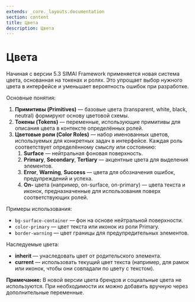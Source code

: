 ```yaml
---
extends: _core._layouts.documentation
section: content
title: Цвета
description: Цвета
---
```


# Цвета

Начиная с версии 5.3 SIMAI Framework применяется новая система цвета, основанная на токенах и ролях. Это упрощает выбор
нужного цвета в интерфейсе и уменьшает вероятность ошибок при разработке.

Основные понятия:

1. **Примитивы (Primitives)** — базовые цвета (transparent, white, black, neutral) формируют основу цветовой схемы.
2. **Токены (Tokens)** — переменные, использующие примитивы для описания цвета в контексте определённых ролей.
3. **Цветовые роли (Color Roles)** — набор именованных цветов, используемых для конкретных задач в интерфейсе. Каждая
   роль соответствует определённому смыслу или состоянию:
    1. **Surface** — нейтральная фоновая поверхность.
    2. **Primary**, **Secondary**, **Tertiary** — акцентные цвета для выделения элементов.
    3. **Error**, **Warning**, **Success** — цвета для обозначения ошибок, предупреждений и успеха.
    4. **On-** цвета (например, on-surface, on-primary) — цвета текста и иконок, предназначенные для использования
       поверх соответствующих ролей.

Примеры использования:

* `bg-surface-container` — фон на основе нейтральной поверхности.
* `color-primary` — цвет текста или иконок из роли Primary.
* `border-warning` — цвет границы для предупредительных элементов.

Наследуемые цвета:

* **inherit** — унаследовать цвет от родительского элемента.
* **current** — использовать текущий цвет текста (например, для рамок или иконок, чтобы они совпадали по цвету с
  текстом).

**Примечание:** В новой версии цвета брендов и социальные цвета не используются. При необходимости их можно добавить
вручную через дополнительные переменные.
